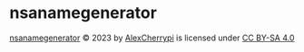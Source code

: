 # nsanamegenerator

[nsanamegenerator](https://github.com/AlexCherrypi/nsanamegenerator/) © 2023 by [AlexCherrypi](https://github.com/AlexCherrypi/) is licensed under [CC BY-SA 4.0](http://creativecommons.org/licenses/by-sa/4.0/?ref=chooser-v1)
